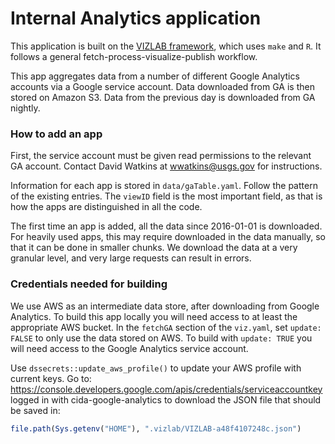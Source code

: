 # Internal Analytics application
This application is built on the [VIZLAB framework](https://github.com/USGS-VIZALB/vizlab), which uses `make` and `R`.  It follows a general fetch-process-visualize-publish workflow.  

This app aggregates data from a number of different Google Analytics accounts via a Google service account.  Data downloaded from GA is then stored on Amazon S3.  Data from the previous day is downloaded from GA nightly.  

### How to add an app
First, the service account must be given read permissions to the relevant GA account.  Contact David Watkins at wwatkins@usgs.gov for instructions.

Information for each app is stored in `data/gaTable.yaml`.  Follow the pattern of the existing entries.  The `viewID` field is the most important field, as that is how the apps are distinguished in all the code. 

The first time an app is added, all the data since 2016-01-01 is downloaded.  For heavily used apps, this may require downloaded in the data manually, so that it can be done in smaller chunks.  We download the data at a very granular level, and very large requests can result in errors. 

### Credentials needed for building
We use AWS as an intermediate data store, after downloading from Google Analytics.  To build this app locally you will need access to at least the appropriate AWS bucket.  In the `fetchGA` section of the `viz.yaml`, set `update: FALSE` to only use the data stored on AWS.  To build with `update: TRUE` you will need access to the Google Analytics service account.

Use `dssecrets::update_aws_profile()` to update your AWS profile with current keys. Go to: https://console.developers.google.com/apis/credentials/serviceaccountkey logged in with cida-google-analytics to download the JSON file that should be saved in:
```r
file.path(Sys.getenv("HOME"), ".vizlab/VIZLAB-a48f4107248c.json")
```


